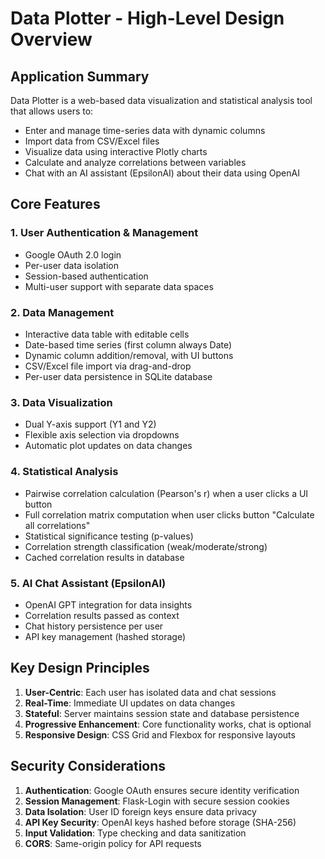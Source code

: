 # Data Plotter - High-Level Design Overview

## Application Summary

Data Plotter is a web-based data visualization and statistical analysis tool that allows users to:
- Enter and manage time-series data with dynamic columns
- Import data from CSV/Excel files
- Visualize data using interactive Plotly charts
- Calculate and analyze correlations between variables
- Chat with an AI assistant (EpsilonAI) about their data using OpenAI


## Core Features

### 1. User Authentication & Management
- Google OAuth 2.0 login
- Per-user data isolation
- Session-based authentication
- Multi-user support with separate data spaces

### 2. Data Management
- Interactive data table with editable cells
- Date-based time series (first column always Date)
- Dynamic column addition/removal, with UI buttons
- CSV/Excel file import via drag-and-drop
- Per-user data persistence in SQLite database

### 3. Data Visualization
- Dual Y-axis support (Y1 and Y2)
- Flexible axis selection via dropdowns
- Automatic plot updates on data changes

### 4. Statistical Analysis
- Pairwise correlation calculation (Pearson's r) when a user clicks a UI button
- Full correlation matrix computation when user clicks button "Calculate all correlations"
- Statistical significance testing (p-values) 
- Correlation strength classification (weak/moderate/strong)
- Cached correlation results in database

### 5. AI Chat Assistant (EpsilonAI)
- OpenAI GPT integration for data insights
- Correlation results passed as context
- Chat history persistence per user
- API key management (hashed storage)

## Key Design Principles

1. **User-Centric**: Each user has isolated data and chat sessions
2. **Real-Time**: Immediate UI updates on data changes
3. **Stateful**: Server maintains session state and database persistence
4. **Progressive Enhancement**: Core functionality works, chat is optional
5. **Responsive Design**: CSS Grid and Flexbox for responsive layouts

## Security Considerations

1. **Authentication**: Google OAuth ensures secure identity verification
2. **Session Management**: Flask-Login with secure session cookies
3. **Data Isolation**: User ID foreign keys ensure data privacy
4. **API Key Security**: OpenAI keys hashed before storage (SHA-256)
5. **Input Validation**: Type checking and data sanitization
6. **CORS**: Same-origin policy for API requests